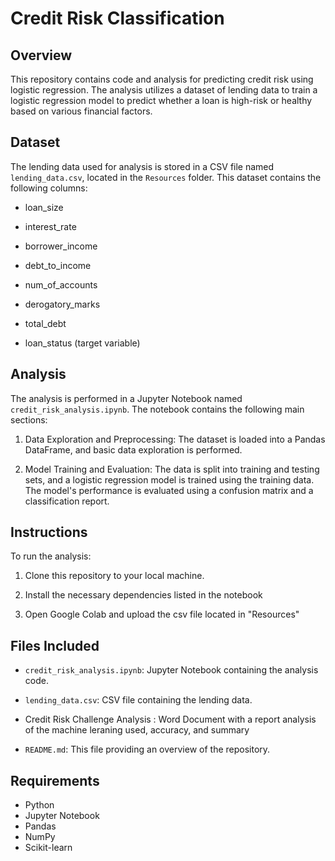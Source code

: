 # Credit Risk Classification

## Overview

This repository contains code and analysis for predicting credit risk using logistic regression. The analysis utilizes a dataset of lending data to train a logistic regression model to predict whether a loan is high-risk or healthy based on various financial factors.

## Dataset

The lending data used for analysis is stored in a CSV file named `lending_data.csv`, located in the `Resources` folder. This dataset contains the following columns:

- loan_size
  
- interest_rate
  
- borrower_income
  
- debt_to_income
  
- num_of_accounts
  
- derogatory_marks
  
- total_debt
  
- loan_status (target variable)

## Analysis

The analysis is performed in a Jupyter Notebook named `credit_risk_analysis.ipynb`. The notebook contains the following main sections:

1. Data Exploration and Preprocessing: The dataset is loaded into a Pandas DataFrame, and basic data exploration is performed.
   
2. Model Training and Evaluation: The data is split into training and testing sets, and a logistic regression model is trained using the training data. The model's performance is evaluated using a confusion matrix and a classification report.

## Instructions

To run the analysis:

1. Clone this repository to your local machine.

2. Install the necessary dependencies listed in the notebook

3. Open Google Colab and upload the csv file located in "Resources"

## Files Included

- `credit_risk_analysis.ipynb`: Jupyter Notebook containing the analysis code.

- `lending_data.csv`: CSV file containing the lending data.
  
- Credit Risk Challenge Analysis : Word Document with a report analysis of the machine leraning used, accuracy, and summary
  
- `README.md`: This file providing an overview of the repository.

## Requirements
- Python
- Jupyter Notebook
- Pandas
- NumPy
- Scikit-learn
